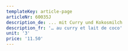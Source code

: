 ```yaml
---
templateKey: article-page
articleNr: 60035J
description_de: ... mit Curry und Kokosmilch
description_fr: '… au curry et lait de coco'
unit: '3'
price: '11.50'
---
```


